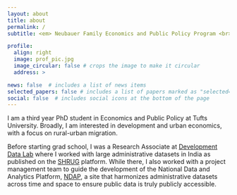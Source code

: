 ```yaml
---
layout: about
title: about
permalink: /
subtitle: <em> Neubauer Family Economics and Public Policy Program <br>  The Fletcher School and the Graduate School of Arts and Sciences at Tufts University </em>

profile:
  align: right
  image: prof_pic.jpg
  image_circular: false # crops the image to make it circular
  address: >

news: false  # includes a list of news items
selected_papers: false # includes a list of papers marked as "selected={true}"
social: false  # includes social icons at the bottom of the page
---
```


I am a third year PhD student in Economics and Public Policy at Tufts University. Broadly, I am interested in development and urban economics, with a focus on rural-urban migration. 

Before starting grad school, I was a Research Associate at [Development Data Lab](https://www.devdatalab.org/) where I worked with large administrative datasets in India as published on the [SHRUG](https://www.devdatalab.org/shrug) platform. While there, I also worked with a project management team to guide the development of the National Data and Analytics Platform, [NDAP](https://ndap.niti.gov.in), a site that harmonizes administrative datasets across time and space to ensure public data is truly publicly accessible.


